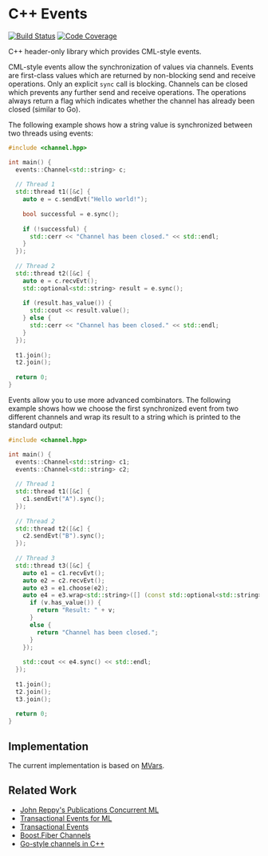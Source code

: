 # C++ Events

[![Build Status](https://travis-ci.org/tdauth/cpp-events.svg?branch=master)](https://travis-ci.org/tdauth/cpp-events)
[![Code Coverage](https://img.shields.io/codecov/c/github/tdauth/cpp-events/master.svg)](https://codecov.io/github/tdauth/cpp-events?branch=master)

C++ header-only library which provides CML-style events.

CML-style events allow the synchronization of values via channels.
Events are first-class values which are returned by non-blocking send and receive operations.
Only an explicit `sync` call is blocking.
Channels can be closed which prevents any further send and receive operations.
The operations always return a flag which indicates whether the channel has already been closed (similar to Go).

The following example shows how a string value is synchronized between two threads using events:

```cpp
#include <channel.hpp>

int main() {
  events::Channel<std::string> c;
  
  // Thread 1
  std::thread t1([&c] {
    auto e = c.sendEvt("Hello world!");
    
    bool successful = e.sync();
    
    if (!successful) {
      std::cerr << "Channel has been closed." << std::endl;
    }
  });
  
  // Thread 2
  std::thread t2([&c] {
    auto e = c.recvEvt();
    std::optional<std::string> result = e.sync();
  
    if (result.has_value()) {
      std::cout << result.value();
    } else {
      std::cerr << "Channel has been closed." << std::endl;
    }
  });
  
  t1.join();
  t2.join();
  
  return 0;
}
```

Events allow you to use more advanced combinators.
The following example shows how we choose the first synchronized event from two different channels and wrap its result to a string which is printed to the standard output:

```cpp
#include <channel.hpp>

int main() {
  events::Channel<std::string> c1;
  events::Channel<std::string> c2;
  
  // Thread 1
  std::thread t1([&c] {
    c1.sendEvt("A").sync();
  });
  
  // Thread 2
  std::thread t2([&c] {
    c2.sendEvt("B").sync();
  });
  
  // Thread 3
  std::thread t3([&c] {
    auto e1 = c1.recvEvt();
    auto e2 = c2.recvEvt();
    auto e3 = e1.choose(e2);
    auto e4 = e3.wrap<std::string>([] (const std::optional<std::string> &v) {
      if (v.has_value()) {
        return "Result: " + v;
      }
      else {
        return "Channel has been closed.";
      }
    });
    
    std::cout << e4.sync() << std::endl;
  });
  
  t1.join();
  t2.join();
  t3.join();
  
  return 0;
}
```

## Implementation

The current implementation is based on [MVars](https://github.com/tdauth/cpp-mvar).


## Related Work

* [John Reppy's Publications Concurrent ML](http://people.cs.uchicago.edu/~jhr/papers/cml.html)
* [Transactional Events for ML](http://citeseerx.ist.psu.edu/viewdoc/download?doi=10.1.1.481.6886&rep=rep1&type=pdf)
* [Transactional Events](https://www.researchgate.net/publication/220676760_Transactional_Events)
* [Boost.Fiber Channels](https://www.boost.org/doc/libs/1_71_0/libs/fiber/doc/html/fiber/synchronization/channels.html)
* [Go-style channels in C++](https://github.com/dragonquest/cpp-channels)
